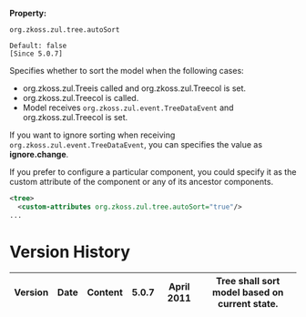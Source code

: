 **Property:**

`org.zkoss.zul.tree.autoSort`

`Default: false`  
`[Since 5.0.7]`

Specifies whether to sort the model when the following cases:

- <javadoc method="setModel (TreeModel)">org.zkoss.zul.Tree</javadoc>is
  called and
  <javadoc method="setSortDirection(String)">org.zkoss.zul.Treecol</javadoc>
  is set.
- <javadoc method="setSortDirection(String)">org.zkoss.zul.Treecol</javadoc>
  is called.
- Model receives `org.zkoss.zul.event.TreeDataEvent`
  and
  <javadoc method="setSortDirection(String)">org.zkoss.zul.Treecol</javadoc>
  is set.

If you want to ignore sorting when receiving
`org.zkoss.zul.event.TreeDataEvent`, you can specifies
the value as **ignore.change**.

If you prefer to configure a particular component, you could specify it
as the custom attribute of the component or any of its ancestor
components.

``` xml
<tree>
  <custom-attributes org.zkoss.zul.tree.autoSort="true"/>
...
```

# Version History

| Version | Date | Content | 5.0.7 | April 2011 | Tree shall sort model based on current state. |
|---------|------|---------|-------|------------|-----------------------------------------------|
